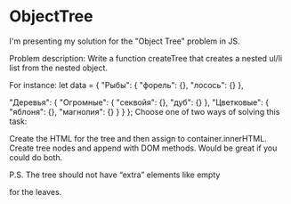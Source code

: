 # ObjectTree
I'm presenting my solution for the "Object Tree" problem in JS.

Problem description:
Write a function createTree that creates a nested ul/li list from the nested object.

For instance:
let data = {
  "Рыбы": {
    "форель": {},
    "лосось": {}
  },

  "Деревья": {
    "Огромные": {
      "секвойя": {},
      "дуб": {}
    },
    "Цветковые": {
      "яблоня": {},
      "магнолия": {}
    }
  }
};
Choose one of two ways of solving this task:

Create the HTML for the tree and then assign to container.innerHTML.
Create tree nodes and append with DOM methods.
Would be great if you could do both.

P.S. The tree should not have “extra” elements like empty <ul></ul> for the leaves.
